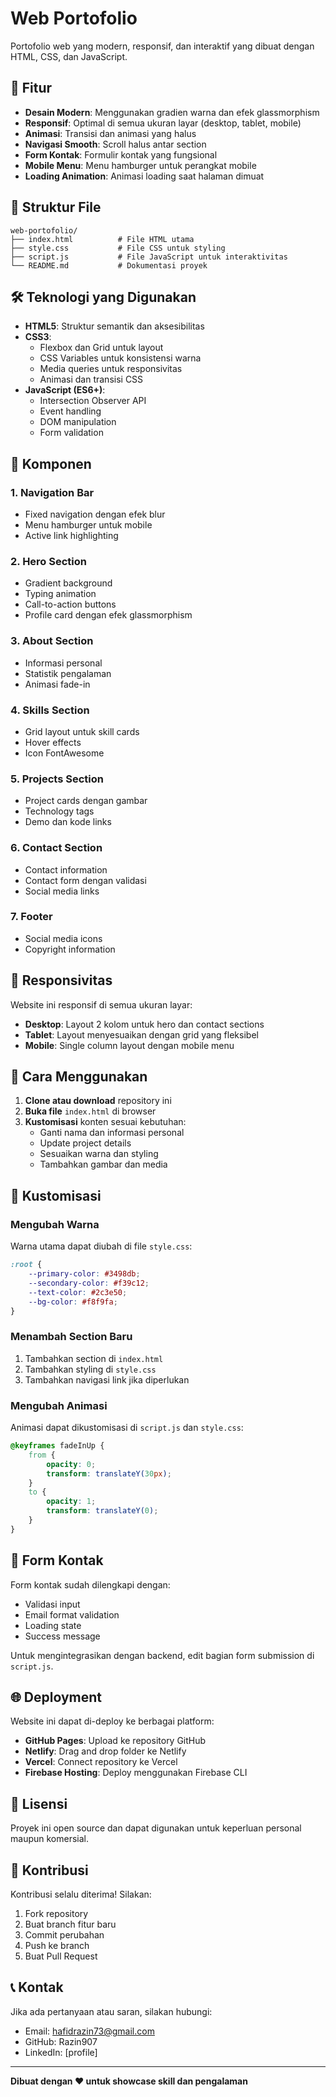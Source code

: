 # Web Portofolio

Portofolio web yang modern, responsif, dan interaktif yang dibuat dengan HTML, CSS, dan JavaScript.

## 🚀 Fitur

- **Desain Modern**: Menggunakan gradien warna dan efek glassmorphism
- **Responsif**: Optimal di semua ukuran layar (desktop, tablet, mobile)
- **Animasi**: Transisi dan animasi yang halus
- **Navigasi Smooth**: Scroll halus antar section
- **Form Kontak**: Formulir kontak yang fungsional
- **Mobile Menu**: Menu hamburger untuk perangkat mobile
- **Loading Animation**: Animasi loading saat halaman dimuat

## 📁 Struktur File

```
web-portofolio/
├── index.html          # File HTML utama
├── style.css           # File CSS untuk styling
├── script.js           # File JavaScript untuk interaktivitas
└── README.md           # Dokumentasi proyek
```

## 🛠️ Teknologi yang Digunakan

- **HTML5**: Struktur semantik dan aksesibilitas
- **CSS3**: 
  - Flexbox dan Grid untuk layout
  - CSS Variables untuk konsistensi warna
  - Media queries untuk responsivitas
  - Animasi dan transisi CSS
- **JavaScript (ES6+)**:
  - Intersection Observer API
  - Event handling
  - DOM manipulation
  - Form validation

## 🎨 Komponen

### 1. Navigation Bar
- Fixed navigation dengan efek blur
- Menu hamburger untuk mobile
- Active link highlighting

### 2. Hero Section
- Gradient background
- Typing animation
- Call-to-action buttons
- Profile card dengan efek glassmorphism

### 3. About Section
- Informasi personal
- Statistik pengalaman
- Animasi fade-in

### 4. Skills Section
- Grid layout untuk skill cards
- Hover effects
- Icon FontAwesome

### 5. Projects Section
- Project cards dengan gambar
- Technology tags
- Demo dan kode links

### 6. Contact Section
- Contact information
- Contact form dengan validasi
- Social media links

### 7. Footer
- Social media icons
- Copyright information

## 📱 Responsivitas

Website ini responsif di semua ukuran layar:

- **Desktop**: Layout 2 kolom untuk hero dan contact sections
- **Tablet**: Layout menyesuaikan dengan grid yang fleksibel
- **Mobile**: Single column layout dengan mobile menu

## 🎯 Cara Menggunakan

1. **Clone atau download** repository ini
2. **Buka file** `index.html` di browser
3. **Kustomisasi** konten sesuai kebutuhan:
   - Ganti nama dan informasi personal
   - Update project details
   - Sesuaikan warna dan styling
   - Tambahkan gambar dan media

## 🎨 Kustomisasi

### Mengubah Warna
Warna utama dapat diubah di file `style.css`:

```css
:root {
    --primary-color: #3498db;
    --secondary-color: #f39c12;
    --text-color: #2c3e50;
    --bg-color: #f8f9fa;
}
```

### Menambah Section Baru
1. Tambahkan section di `index.html`
2. Tambahkan styling di `style.css`
3. Tambahkan navigasi link jika diperlukan

### Mengubah Animasi
Animasi dapat dikustomisasi di `script.js` dan `style.css`:

```css
@keyframes fadeInUp {
    from {
        opacity: 0;
        transform: translateY(30px);
    }
    to {
        opacity: 1;
        transform: translateY(0);
    }
}
```

## 📧 Form Kontak

Form kontak sudah dilengkapi dengan:
- Validasi input
- Email format validation
- Loading state
- Success message

Untuk mengintegrasikan dengan backend, edit bagian form submission di `script.js`.

## 🌐 Deployment

Website ini dapat di-deploy ke berbagai platform:

- **GitHub Pages**: Upload ke repository GitHub
- **Netlify**: Drag and drop folder ke Netlify
- **Vercel**: Connect repository ke Vercel
- **Firebase Hosting**: Deploy menggunakan Firebase CLI

## 📄 Lisensi

Proyek ini open source dan dapat digunakan untuk keperluan personal maupun komersial.

## 🤝 Kontribusi

Kontribusi selalu diterima! Silakan:
1. Fork repository
2. Buat branch fitur baru
3. Commit perubahan
4. Push ke branch
5. Buat Pull Request

## 📞 Kontak

Jika ada pertanyaan atau saran, silakan hubungi:
- Email: hafidrazin73@gmail.com
- GitHub: Razin907
- LinkedIn: [profile]

---


**Dibuat dengan ❤️ untuk showcase skill dan pengalaman** 

